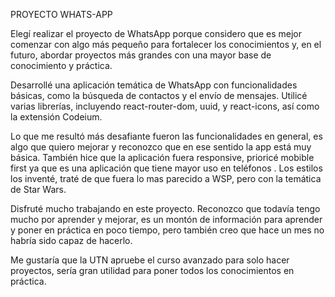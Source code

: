 PROYECTO WHATS-APP

Elegí realizar el proyecto de WhatsApp porque considero que es mejor comenzar con algo más pequeño para fortalecer los conocimientos y, en el futuro, abordar proyectos más grandes con una mayor base de conocimiento y práctica.

Desarrollé una aplicación temática de WhatsApp con funcionalidades básicas, como la búsqueda de contactos y el envío de mensajes. Utilicé varias librerías, incluyendo react-router-dom, uuid, y react-icons, así como la extensión Codeium.

Lo que me resultó más desafiante fueron las funcionalidades en general, es algo que quiero mejorar y reconozco que en ese sentido la app está muy básica. 
También hice que la aplicación fuera responsive, prioricé mobible first ya que es una aplicación que tiene mayor uso en teléfonos . Los estilos los inventé, traté de que fuera lo mas parecido a WSP, pero con la
temática de Star Wars.

Disfruté mucho trabajando en este proyecto. Reconozco que todavía tengo mucho por aprender y mejorar, es un montón de información para aprender y poner en práctica en poco tiempo, pero también creo que hace un mes no habría sido capaz de hacerlo.

Me gustaría que la UTN apruebe el curso avanzado para solo hacer proyectos, sería gran utilidad para poner todos los conocimientos en práctica.
